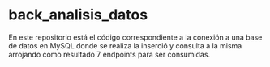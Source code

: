 # back_analisis_datos
En este repositorio está el código correspondiente a la conexión a una base de datos en MySQL donde se realiza la inserció y consulta a la misma arrojando como resultado 7 endpoints para ser consumidas.
